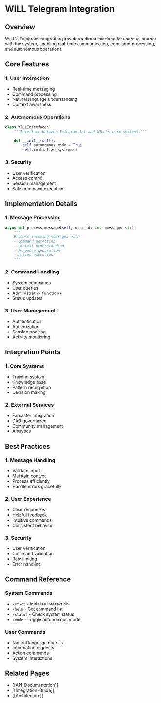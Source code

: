 # WILL Telegram Integration

## Overview
WILL's Telegram integration provides a direct interface for users to interact with the system, enabling real-time communication, command processing, and autonomous operations.

## Core Features

### 1. User Interaction
- Real-time messaging
- Command processing
- Natural language understanding
- Context awareness

### 2. Autonomous Operations
```python
class WILLInterface:
    """Interface between Telegram Bot and WILL's core systems."""
    
    def __init__(self):
        self.autonomous_mode = True
        self.initialize_systems()
```

### 3. Security
- User verification
- Access control
- Session management
- Safe command execution

## Implementation Details

### 1. Message Processing
```python
async def process_message(self, user_id: int, message: str):
    """
    Process incoming messages with:
    - Command detection
    - Context understanding
    - Response generation
    - Action execution
    """
```

### 2. Command Handling
- System commands
- User queries
- Administrative functions
- Status updates

### 3. User Management
- Authentication
- Authorization
- Session tracking
- Activity monitoring

## Integration Points

### 1. Core Systems
- Training system
- Knowledge base
- Pattern recognition
- Decision making

### 2. External Services
- Farcaster integration
- DAO governance
- Community management
- Analytics

## Best Practices

### 1. Message Handling
- Validate input
- Maintain context
- Process efficiently
- Handle errors gracefully

### 2. User Experience
- Clear responses
- Helpful feedback
- Intuitive commands
- Consistent behavior

### 3. Security
- User verification
- Command validation
- Rate limiting
- Error handling

## Command Reference

### System Commands
- `/start` - Initialize interaction
- `/help` - Get command list
- `/status` - Check system status
- `/mode` - Toggle autonomous mode

### User Commands
- Natural language queries
- Information requests
- Action commands
- System interactions

## Related Pages
- [[API-Documentation]]
- [[Integration-Guide]]
- [[Architecture]]
